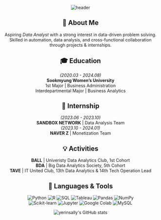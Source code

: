 
<!--
**yerinsally/yerinsally** is a ✨ _special_ ✨ repository because its `README.md` (this file) appears on your GitHub profile.

Here are some ideas to get you started:

- 🔭 I’m currently working on ...
- 🌱 I’m currently learning ...
- 👯 I’m looking to collaborate on ...
- 🤔 I’m looking for help with ...
- 💬 Ask me about ...
- 📫 How to reach me: ...
- 😄 Pronouns: ...
- ⚡ Fun fact: ...
-->
<div align="center">
  
![header](https://capsule-render.vercel.app/api?type=waving&color=timeGradient&text=Welcome%20to%20Yerin's%20GitHub%20👋🏼&animation=twinkling&fontSize=35&fontAlignY=40&fontAlign=70&height=250)
## 🚀 About Me
Aspiring *Data Analyst* with a strong interest in data-driven problem solving.  
Skilled in automation, data analysis, and cross-functional collaboration through projects & internships.

## 🎓 Education  
*(2020.03 - 2024.08)*  
**Sookmyung Women’s University**  
1st Major | Business Administration  
Interdepartmental Major | Business Analytics  

## 💼 Internship  
*(2023.06 - 2023.10)*  
**SANDBOX NETWORK** | Data Analysis Team  
*(2023.10 - 2024.01)*  
**NAVER Z** | Monetization Team  

## 💡 Activities  
**BALL** | Univeristy Data Analytics Club, 1st Cohort  
**BDA** | Big Data Analytics Society, 5th Cohort  
**TAVE** | IT United Club, 13th Data Analytics & 14th Tech Operation Lead  

## 🔧 Languages & Tools
![Python](https://img.shields.io/badge/Python-3776AB?style=flat&logo=python&logoColor=white)
![R](https://img.shields.io/badge/R-276DC3?style=flat&logo=r&logoColor=white)
![SQL](https://img.shields.io/badge/SQL-003B57?style=flat&logo=sqlite&logoColor=white)
![Tableau](https://img.shields.io/badge/Tableau-E97627?style=flat&logo=tableau&logoColor=white)
![Pandas](https://img.shields.io/badge/Pandas-150458?style=flat&logo=pandas&logoColor=white)
![NumPy](https://img.shields.io/badge/NumPy-013243?style=flat&logo=numpy&logoColor=white)  
![Scikit-learn](https://img.shields.io/badge/Scikit--Learn-F7931E?style=flat&logo=scikit-learn&logoColor=white)
![Jupyter](https://img.shields.io/badge/Jupyter-F37626?style=flat&logo=jupyter&logoColor=white)
![Google Colab](https://img.shields.io/badge/Colab-F9AB00?style=flat&logo=google-colab&logoColor=white)
![MySQL](https://img.shields.io/badge/MySQL-4479A1?style=flat&logo=mysql&logoColor=white)

![yerinsally's GitHub stats](https://github-readme-stats-sigma-five.vercel.app/api?username=yerinsally&show_icons=true&theme=dracula&count_private=true&include_all_commits=true)

</div>

